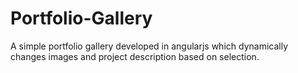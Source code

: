 # Portfolio-Gallery

A simple portfolio gallery developed in angularjs which dynamically changes images and project description based on selection.
